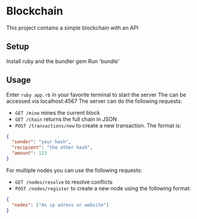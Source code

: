 # Blockchain
This project contains a simple blockchain with an API

## Setup
Install ruby and the bundler gem
Run 'bundle'

## Usage
Enter `ruby app.rb` in your favorite terminal to start the server
The can be accessed via localhost:4567
The server can do the following requests:
* `GET /mine` mines the current block
* `GET /chain` returns the full chain in JSON
* `POST /transactions/new` to create a new transaction. The format is:
```json
{
  "sender": "your hash",
  "recipient": "the other hash",
  "amount": 123
}
```

For multiple nodes you can use the following requests:
* `GET /nodes/resolve` to resolve conflicts
* `POST /nodes/register` to create a new node using the following format:
```json
{
  "nodes": ["An ip adress or website"]
}
```
